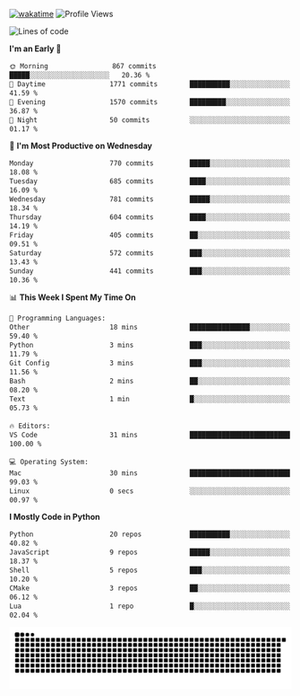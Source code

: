 [![wakatime](https://wakatime.com/badge/user/b920b284-3cde-4cd4-b72e-f7f22d050b16.svg)](https://wakatime.com/@b920b284-3cde-4cd4-b72e-f7f22d050b16)
![Profile Views](http://img.shields.io/badge/Profile%20Views-4586-blue)
<!--START_SECTION:waka-->
![Lines of code](https://img.shields.io/badge/From%20Hello%20World%20I%27ve%20Written-5.1%20million%20lines%20of%20code-blue)

**I'm an Early 🐤** 

```text
🌞 Morning                867 commits         █████░░░░░░░░░░░░░░░░░░░░   20.36 % 
🌆 Daytime                1771 commits        ██████████░░░░░░░░░░░░░░░   41.59 % 
🌃 Evening                1570 commits        █████████░░░░░░░░░░░░░░░░   36.87 % 
🌙 Night                  50 commits          ░░░░░░░░░░░░░░░░░░░░░░░░░   01.17 % 
```
📅 **I'm Most Productive on Wednesday** 

```text
Monday                   770 commits         █████░░░░░░░░░░░░░░░░░░░░   18.08 % 
Tuesday                  685 commits         ████░░░░░░░░░░░░░░░░░░░░░   16.09 % 
Wednesday                781 commits         █████░░░░░░░░░░░░░░░░░░░░   18.34 % 
Thursday                 604 commits         ████░░░░░░░░░░░░░░░░░░░░░   14.19 % 
Friday                   405 commits         ██░░░░░░░░░░░░░░░░░░░░░░░   09.51 % 
Saturday                 572 commits         ███░░░░░░░░░░░░░░░░░░░░░░   13.43 % 
Sunday                   441 commits         ███░░░░░░░░░░░░░░░░░░░░░░   10.36 % 
```


📊 **This Week I Spent My Time On** 

```text
💬 Programming Languages: 
Other                    18 mins             ███████████████░░░░░░░░░░   59.40 % 
Python                   3 mins              ███░░░░░░░░░░░░░░░░░░░░░░   11.79 % 
Git Config               3 mins              ███░░░░░░░░░░░░░░░░░░░░░░   11.56 % 
Bash                     2 mins              ██░░░░░░░░░░░░░░░░░░░░░░░   08.20 % 
Text                     1 min               █░░░░░░░░░░░░░░░░░░░░░░░░   05.73 % 

🔥 Editors: 
VS Code                  31 mins             █████████████████████████   100.00 % 

💻 Operating System: 
Mac                      30 mins             █████████████████████████   99.03 % 
Linux                    0 secs              ░░░░░░░░░░░░░░░░░░░░░░░░░   00.97 % 
```

**I Mostly Code in Python** 

```text
Python                   20 repos            ██████████░░░░░░░░░░░░░░░   40.82 % 
JavaScript               9 repos             █████░░░░░░░░░░░░░░░░░░░░   18.37 % 
Shell                    5 repos             ███░░░░░░░░░░░░░░░░░░░░░░   10.20 % 
CMake                    3 repos             ██░░░░░░░░░░░░░░░░░░░░░░░   06.12 % 
Lua                      1 repo              █░░░░░░░░░░░░░░░░░░░░░░░░   02.04 % 
```




<!--END_SECTION:waka-->
![Snake animation](https://raw.githubusercontent.com/timmypidashev/timmypidashev/main/commits.svg)
